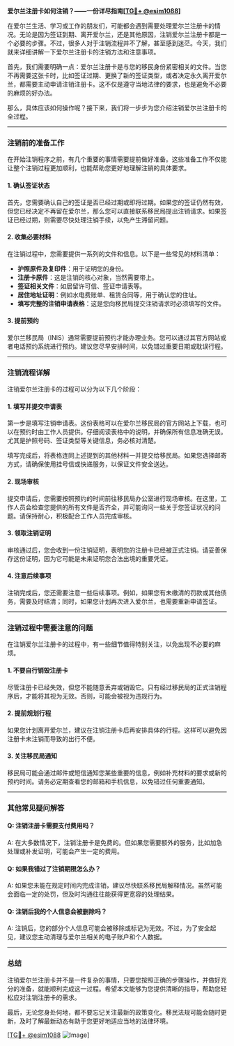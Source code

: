 **爱尔兰注册卡如何注销？——一份详尽指南[[TG💪+ @esim1088](https://t.me/s/esim1088)]**

在爱尔兰生活、学习或工作的朋友们，可能都会遇到需要处理爱尔兰注册卡的情况。无论是因为签证到期、离开爱尔兰，还是其他原因，注销爱尔兰注册卡都是一个必要的步骤。不过，很多人对于注销流程并不了解，甚至感到迷茫。今天，我们就来详细讲解一下爱尔兰注册卡的注销方法和注意事项。

首先，我们需要明确一点：爱尔兰注册卡是与您的移民身份紧密相关的文件。当您不再需要这张卡时，比如签证过期、更换了新的签证类型，或者决定永久离开爱尔兰，都需要主动申请注销注册卡。这不仅是遵守当地法律的要求，也是避免不必要的麻烦的好办法。

那么，具体应该如何操作呢？接下来，我们将一步步为您介绍注销爱尔兰注册卡的全过程。

---

### 注销前的准备工作

在开始注销程序之前，有几个重要的事情需要提前做好准备。这些准备工作不仅能让整个注销过程更加顺利，也能帮助您更好地理解注销的具体要求。

#### 1. 确认签证状态
首先，您需要确认自己的签证是否已经过期或即将过期。如果您的签证仍然有效，但您已经决定不再留在爱尔兰，那么您可以直接联系移民局提出注销请求。如果签证已经过期，则需要尽快处理注销手续，以免产生滞留问题。

#### 2. 收集必要材料
在注销过程中，您需要提供一系列的文件和信息。以下是一些常见的材料清单：
- **护照原件及复印件**：用于证明您的身份。
- **注册卡原件**：这是注销的核心对象，当然需要带上。
- **签证相关文件**：如居留许可信、签证申请表等。
- **居住地址证明**：例如水电费账单、租赁合同等，用于确认您的住址。
- **填写完整的注销申请表格**：这是您向移民局提交注销请求时必须填写的文件。

#### 3. 提前预约
爱尔兰移民局（INIS）通常需要提前预约才能办理业务。您可以通过其官方网站或者电话预约系统进行预约。建议您尽早安排时间，以免错过重要日期或耽误行程。

---

### 注销流程详解

注销爱尔兰注册卡的过程可以分为以下几个阶段：

#### 1. 填写并提交申请表
第一步是填写注销申请表。这份表格可以在爱尔兰移民局的官方网站上下载，也可以在预约时由工作人员提供。仔细阅读表格中的说明，并确保所有信息准确无误。尤其是护照号码、签证类型等关键信息，务必核对清楚。

填写完成后，将表格连同上述提到的其他材料一并提交给移民局。如果您选择邮寄方式，请确保使用挂号信或快递服务，以保证文件安全送达。

#### 2. 现场审核
提交申请后，您需要按照预约的时间前往移民局办公室进行现场审核。在这里，工作人员会检查您提供的所有文件是否齐全，并可能询问一些关于您签证状况的问题。请保持耐心，积极配合工作人员完成审核。

#### 3. 领取注销证明
审核通过后，您会收到一份注销证明，表明您的注册卡已经被正式注销。请妥善保存这份证明，因为它可能是未来证明您合法出境的重要凭证。

#### 4. 注意后续事项
注销完成后，您还需要注意一些后续事项。例如，如果您有未缴清的罚款或其他债务，需要及时结清；同时，如果您计划再次进入爱尔兰，也需要重新申请签证。

---

### 注销过程中需要注意的问题

在注销爱尔兰注册卡的过程中，有一些细节值得特别关注，以免出现不必要的麻烦。

#### 1. 不要自行销毁注册卡
尽管注册卡已经失效，但您不能随意丢弃或销毁它。只有经过移民局的正式注销程序后，才能将其视为无效。否则，可能会被视为违规行为。

#### 2. 提前规划行程
如果您计划离开爱尔兰，建议在注销注册卡后再安排具体的行程。这样可以避免因注册卡未注销而导致的出行不便。

#### 3. 关注移民局通知
移民局可能会通过邮件或短信通知您某些重要的信息，例如补充材料的要求或新的预约时间。请务必定期查看您的邮箱和手机信息，以免错过任何重要通知。

---

### 其他常见疑问解答

#### Q: 注销注册卡需要支付费用吗？
A: 在大多数情况下，注销注册卡是免费的。但如果您需要额外的服务，比如加急处理或补发证明，可能会产生一定的费用。

#### Q: 如果我错过了注销期限怎么办？
A: 如果您未能在规定时间内完成注销，建议尽快联系移民局解释情况。虽然可能会面临一定的处罚，但及时沟通往往能获得更宽容的处理结果。

#### Q: 注销后我的个人信息会被删除吗？
A: 注销后，您的部分个人信息可能会被移除或标记为无效。不过，为了安全起见，建议您主动清理与爱尔兰相关的电子账户和个人数据。

---

### 总结

注销爱尔兰注册卡并不是一件复杂的事情，只要您按照正确的步骤操作，并做好充分的准备，就能顺利完成这一过程。希望本文能够为您提供清晰的指导，帮助您轻松应对注销注册卡的需求。

最后，无论您身处何地，都不要忘记关注最新的政策变化。移民法规可能会随时更新，及时了解最新动态有助于您更好地适应当地的法律环境。

[[TG💪+ @esim1088](https://t.me/s/esim1088) ![Image](https://i.postimg.cc/4NQfJmqS/Snipaste-2025-05-13-00-14-12.png)]